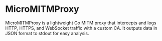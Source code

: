 # MicroMITMProxy
MicroMITMProxy is a lightweight Go MITM proxy that intercepts and logs HTTP, HTTPS, and WebSocket traffic with a custom CA. It outputs data in JSON format to stdout for easy analysis.
